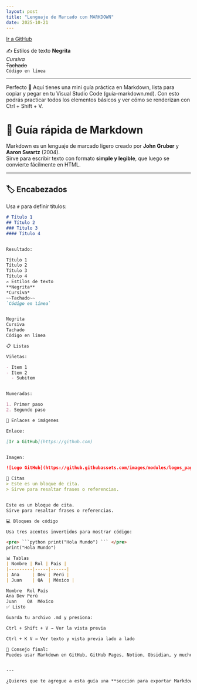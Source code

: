 ```yaml
---
layout: post
title: "Lenguaje de Marcado con MARKDOWN"
date: 2025-10-21
---
```


[Ir a GitHub](https://github.com)

✍️ Estilos de texto
**Negrita**  
*Cursiva*  
~~Tachado~~  
`Código en línea`


*************

Perfecto 💪 Aquí tienes una mini guía práctica en Markdown, lista para copiar y pegar en tu Visual Studio Code (guia-markdown.md).
Con esto podrás practicar todos los elementos básicos y ver cómo se renderizan con Ctrl + Shift + V.

# 🧩 Guía rápida de Markdown

Markdown es un lenguaje de marcado ligero creado por **John Gruber** y **Aaron Swartz** (2004).  
Sirve para escribir texto con formato **simple y legible**, que luego se convierte fácilmente en HTML.

---

## 🏷️ Encabezados

Usa `#` para definir títulos:

```markdown
# Título 1
## Título 2
### Título 3
#### Título 4


Resultado:

Título 1
Título 2
Título 3
Título 4
✍️ Estilos de texto
**Negrita**  
*Cursiva*  
~~Tachado~~  
`Código en línea`


Negrita
Cursiva
Tachado
Código en línea

📋 Listas

Viñetas:

- Item 1
- Item 2
  - Subitem


Numeradas:

1. Primer paso
2. Segundo paso

🔗 Enlaces e imágenes

Enlace:

[Ir a GitHub](https://github.com)


Imagen:

![Logo GitHub](https://github.githubassets.com/images/modules/logos_page/GitHub-Mark.png)

💬 Citas
> Este es un bloque de cita.
> Sirve para resaltar frases o referencias.


Este es un bloque de cita.
Sirve para resaltar frases o referencias.

💻 Bloques de código

Usa tres acentos invertidos para mostrar código:

<pre> ```python print("Hola Mundo") ``` </pre>
print("Hola Mundo")

📊 Tablas
| Nombre | Rol | País |
|---------|-----|------|
| Ana     | Dev | Perú |
| Juan    | QA  | México |

Nombre	Rol	País
Ana	Dev	Perú
Juan	QA	México
✅ Listo

Guarda tu archivo .md y presiona:

Ctrl + Shift + V → Ver la vista previa

Ctrl + K V → Ver texto y vista previa lado a lado

📘 Consejo final:
Puedes usar Markdown en GitHub, GitHub Pages, Notion, Obsidian, y muchos blogs o documentación técnica.


---

¿Quieres que te agregue a esta guía una **sección para exportar Markdown a PDF** des
